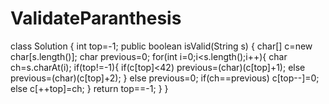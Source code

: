 # ValidateParanthesis
class Solution {
    int top=-1;
    public boolean isValid(String s) {
        char[] c=new char[s.length()];
        char previous=0;
        for(int i=0;i<s.length();i++){
          char ch=s.charAt(i);
            if(top!=-1){
              if(c[top]<42)
                previous=(char)(c[top]+1);
              else
                previous=(char)(c[top]+2);
            }
            else  previous=0;
            if(ch==previous) c[top--]=0;
            else    c[++top]=ch;
        }
        return top==-1;
    }
}
